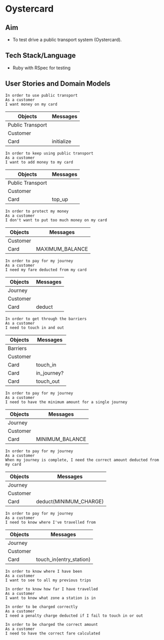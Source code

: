 # Oystercard

## Aim
* To test drive a public transport system (Oystercard).

## Tech Stack/Language
* Ruby with RSpec for testing

## User Stories and Domain Models
``` 
In order to use public transport
As a customer
I want money on my card
```
| Objects | Messages |
|---------|----------|
| Public Transport | |
| Customer |  |
| Card | initialize |
```
In order to keep using public transport
As a customer
I want to add money to my card
```
| Objects | Messages |
|---------|----------|
| Public Transport | |
| Customer |  |
| Card | top_up |
```
In order to protect my money
As a customer
I don't want to put too much money on my card
```
| Objects | Messages |
|---------|----------|
| Customer |  |
| Card | MAXIMUM_BALANCE |
```
In order to pay for my journey
As a customer
I need my fare deducted from my card
```
| Objects | Messages |
|---------|----------|
| Journey | |
| Customer |  |
| Card | deduct |
```
In order to get through the barriers
As a customer
I need to touch in and out
```
| Objects | Messages |
|---------|----------|
| Barriers | |
| Customer |  |
| Card | touch_in |
| Card | in_journey? |
| Card | touch_out |
```
In order to pay for my journey
As a customer
I need to have the minimum amount for a single journey
```
| Objects | Messages |
|---------|----------|
| Journey | |
| Customer |  |
| Card | MINIMUM_BALANCE |
```
In order to pay for my journey
As a customer
When my journey is complete, I need the correct amount deducted from my card
```
| Objects | Messages |
|---------|----------|
| Journey | |
| Customer |  |
| Card | deduct(MINIMUM_CHARGE) |
```
In order to pay for my journey
As a customer
I need to know where I've travelled from
```
| Objects | Messages |
|---------|----------|
| Journey | |
| Customer |  |
| Card | touch_in(entry_station) |
```
In order to know where I have been
As a customer
I want to see to all my previous trips
```
```
In order to know how far I have travelled
As a customer
I want to know what zone a station is in
```
```
In order to be charged correctly
As a customer
I need a penalty charge deducted if I fail to touch in or out
```
```
In order to be charged the correct amount
As a customer
I need to have the correct fare calculated
```